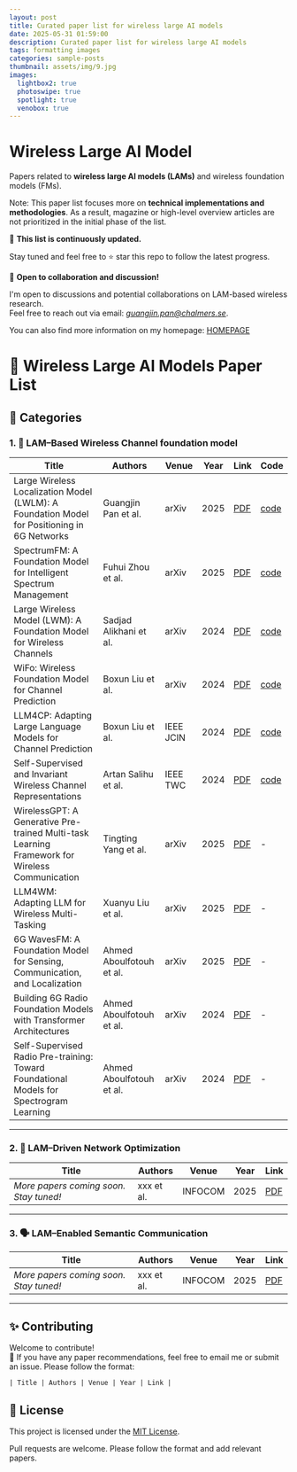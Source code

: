 ```yaml
---
layout: post
title: Curated paper list for wireless large AI models
date: 2025-05-31 01:59:00
description: Curated paper list for wireless large AI models
tags: formatting images
categories: sample-posts
thumbnail: assets/img/9.jpg
images:
  lightbox2: true
  photoswipe: true
  spotlight: true
  venobox: true
---
```


# Wireless Large AI Model
Papers related to **wireless large AI models (LAMs)** and wireless foundation models (FMs). 

Note: This paper list focuses more on **technical implementations and methodologies**. As a result, magazine or high-level overview articles are not prioritized in the initial phase of the list.

📌 **This list is continuously updated.**

Stay tuned and feel free to ⭐ star this repo to follow the latest progress.

🤝 **Open to collaboration and discussion!**

I'm open to discussions and potential collaborations on LAM-based wireless research.  
Feel free to reach out via email: *guangjin.pan@chalmers.se*.

You can also find more information on my homepage: [HOMEPAGE](https://guangjinpan.github.io/)


# 📡 Wireless Large AI Models Paper List


## 📂 Categories

### 1. 📶 LAM–Based Wireless Channel foundation model 

| Title | Authors | Venue | Year | Link | Code |
|-------|---------|-------|------|------|------|
| Large Wireless Localization Model (LWLM): A Foundation Model for Positioning in 6G Networks | Guangjin Pan et al. | arXiv | 2025 | [PDF](https://arxiv.org/abs/2505.10134) | [code](https://github.com/guangjinpan/LWLM)|
| SpectrumFM: A Foundation Model for Intelligent Spectrum Management | Fuhui Zhou  et al.| arXiv | 2025 | [PDF](https://arxiv.org/abs/2505.06256) | [code](https://github.com/ChunyuLiu188/SpectrumFM)|
| Large Wireless Model (LWM): A Foundation Model for Wireless Channels | Sadjad Alikhani et al. | arXiv | 2024 | [PDF](https://arxiv.org/abs/2411.08872) | [code](https://huggingface.co/wi-lab)|
| WiFo: Wireless Foundation Model for Channel Prediction | Boxun Liu et al. | arXiv | 2024 | [PDF](https://arxiv.org/abs/2412.08908) | [code](https://github.com/liuboxun/WiFo)|
| LLM4CP: Adapting Large Language Models for Channel Prediction | Boxun Liu et al.| IEEE JCIN | 2024 | [PDF](https://ieeexplore.ieee.org/document/10582829) | [code](https://github.com/liuboxun/LLM4CP) |
| Self-Supervised and Invariant Wireless Channel Representations | Artan Salihu et al. | IEEE TWC | 2024 | [PDF](https://ieeexplore.ieee.org/document/10382964) | [code](https://github.com/ars205/wireless_ssl)|
| WirelessGPT: A Generative Pre-trained Multi-task Learning Framework for Wireless Communication| Tingting Yang et al. | arXiv | 2025 | [PDF](https://arxiv.org/abs/2502.06877) | - |
| LLM4WM: Adapting LLM for Wireless Multi-Tasking| Xuanyu Liu et al. | arXiv | 2025 |  [PDF](https://arxiv.org/abs/2501.12983)| - |
| 6G WavesFM: A Foundation Model for Sensing, Communication, and Localization | Ahmed Aboulfotouh et al. | arXiv | 2025 | [PDF](https://arxiv.org/abs/2504.14100) | - | 
| Building 6G Radio Foundation Models with Transformer Architectures | Ahmed Aboulfotouh  et al.| arXiv | 2024 | [PDF](https://arxiv.org/abs/2411.09996) | - |
| Self-Supervised Radio Pre-training: Toward Foundational Models for Spectrogram Learning | Ahmed Aboulfotouh et al.| arXiv | 2024 | [PDF](https://arxiv.org/abs/2411.09849) | - |


---

### 2. 🧠 LAM–Driven Network Optimization  

| Title | Authors | Venue | Year | Link |
|-------|---------|-------|------|------|
| *More papers coming soon. Stay tuned!* | xxx et al. | INFOCOM | 2025 | [PDF](https://arxiv.org/abs/xxxx) |


---

### 3. 🗣️ LAM–Enabled Semantic Communication  

| Title | Authors | Venue | Year | Link |
|-------|---------|-------|------|------|
| *More papers coming soon. Stay tuned!* | xxx et al. | INFOCOM | 2025 | [PDF](https://arxiv.org/abs/xxxx) |

---

## ✨ Contributing

Welcome to contribute!  
📩 If you have any paper recommendations, feel free to email me or submit an issue.
Please follow the format:

`| Title | Authors | Venue | Year | Link |`  


## 📄 License

This project is licensed under the [MIT License](LICENSE).

Pull requests are welcome. Please follow the format and add relevant papers.
